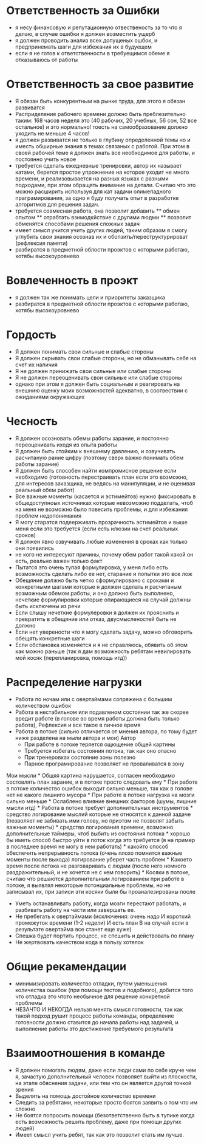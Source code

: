 # Ответственность за Ошибки
* я несу финансовую и репутационную отвественость за то что я делаю, в случае ошибки я должен возместить ущерб
* я должен проводить анализ всех допущеных ошбок, и предпринемать шаги для избежания их в будуещем
* если я не готов к ответственности в требуещимся обеме я отказываюсь от работы

# Ответственность за свое развитие
* Я обязан быть конкурентным на рынке труда, для этого я обязан развиватся
* Расприделение рабочего времени должно быть преблезительно таким:
168 часов неделя это (40 рабочих, 20 учебных, 56 сон, 52 все остальное) и это нормально!
тоесть на самообразование должно уходить не меньше 4 часов!
* я должен развиватся не только в глубину определенной темы но и иместь обширные знания в темах связаных с работой. При этом в своей рабочей теме я должен знать все необходимое для работы, и постоянно учить новое
* требуется сделать ежедневные тренировки, автор их называет катами, берется простое упрожнение на которое уходит не много времени, и реализовывается на разных языках с разными подходами, при этом обращять внимание на детали. Считаю что это можно расширить используя для кат задачи олимепадного праграмирования, за одно я буду получать опыт в разработке алгоритмов для решения задач.
* требуется совмесная работа, она позволит добавить
** обмен опытом
** отрабтать взимодкйствие с другими людми
** позволит обменятся способами решения сложных задач
* имеет смысл учится учить других людей, таким образом я смогу углубить свои знания осознав их и обопзить/переструктурироват (рефлексия памяти)
* разбиратся в предметной облости проэктов с которыми работаю, хотябы высокоуровнево

# Вовлеченность в проэкт
* я должен так же понимать цели и приоритеты заказщика
* разбиратся в предметной облости проэктов с которыми работаю, хотябы высокоуровнево

# Гордость
* Я должен понимать свои сильные и слабые стороны
* Я должен скрывать свои слабые стороны, но не обманывать себя на счет их наличия
* Я не должен принижать свои сильные или слабые стороны
* Я не должен переоценивать свои сильные или слабые стороны
* однако при этом я должен быть социальным и реагировать на внешнию оценку моих возможностей адекватно, в соотвествии с ожиданиями окружающих

# Чесность
* Я должен осозновать обемы работы зарание, и постоянно переоценивать иходя из опыта работы
* Я должен быть стойким к внешнему давлению, и озвучивать расчитаную рание цифру (поэтому сверх важно понимать обем работы зарание)
* Я должен быть способен найти компромисное решение если необходимо (готовность перестраивать план если это возможно, для интересов заказщика, не ведясь на манипуляции, и не оценивая реальный обем работ)
* Все важные моменты (касается и эстимейтов) нужно фиксировать в общедоступноых источниках которые невозможно подделать, чтоб на меня не возможно было повесить проблемы, и для избежания проблем недопонимания
* Я могу старатся подеерживать прозрачность эстимейтов и выше меня если это требуется (если есть илюзии на счет реальных сроков)
* Я должен явно озвучивать любые изменения в сроках как только они появились
* не кого не интересуют причины, почему обем работ такой какой он есть, реально важен только факт
* Пытатся это очень тупая формулировка, у меня либо есть возможность сделать либо ее нет, старание и попытки это все лож
* Обещяние должно быть четко сформулировано с сроками и конкретными шагами которые я должен сделать и расчитаным возможным обемом работы, и оно должно быть выполнено, нечеткие формулировки которые опирающиеся на случай должны быть исключены из речи
* Если слышу нечеткие формулеровки я должен их прояснить и превратить в обещяние или отказ, двусмысленостей быть не должно
* Если нет уверености что я могу сделать задачу, можно обговорить обещять конкретные шаги
* Если обстановка изменяется и я не справляюсь, обявить об этом как можно раньше (так я дам возможность ребятам невилировать мой косяк (перепланировка, помощь итд))

# Распределение нагрузки
* Работа по ночам или с овертаймами сопряжена с большим количеством ошибок
* Работа в нестабильном или подавленом состоянии так же скорее вредит работе (в голове во время работы должна быть только работа), Рефлексия и все такое в личное время
* Работа в потоке (сильно отличается от мнения автора, по тому будет ниже разделена на мыли автора и мои)
Автор
	* При работе в потоке теряется ощющение общей картины
	* Требуется избегать состояния потока, так как оно опасно
	* При тренеровках состояние зоны полезно
	* Парное програмирование позволяет не проваливатся в зону

Мои мысли
	* Общяя картина нарушается, согласен необходимо состовлять план зарание, и в потоке просто следовать ему
	* При работе в потоке количество ошибок выходит сильно меньше, так как в голове нет не какого лишниго мусора
	* При работе в потоке нагрузка на мозги сильно меньше
	* Ослаблено влияние внешних факторов (шумы, лишние мысли итд)
	* Работа в потоке требует дополнительных инструментов
		* средство логирование мыслий которые не относятся к данной задаче (позволяет не забивать ими голову, но приэтом не позволят забыть важные моменты)
		* средство логирования времени, возможно дополнительные таймеры, чтоб выбить из состояния потока
		* хорошо бы иметь способ быстро уйти в поток когда это требуется (я на пример в последнее время не могу в нем работать)
		* какойто способ обеспечить непрерывность потока (очень плохо помнится важные моменты после выхода) логирование уберет часть проблем
	* Какоето время после потока не разговаривать с людми (после него немного раздражительный, и не хочется не с кем говорить)
	* Косяки в потоке, считаю что решаются дополнительным логированием при работе в потоке, я выявлял некоторые потонциальные проблемы, но не записывал их, при записи эти косяки были бы проаналезированы после
* Уметь останавливать работу, когда мозги перестают работать, и разбивать работу на части или завершать ее.
* Не пребегать к овертаймами (исключения: очень надо И короткий промежуток времени (1-2 недели) И есть план B на случай если в результате овертайма все станет еще хуже)
* Спешка будет портить процесс, не спешить и действовать по плану
* Не жертвовать качеством кода в пользу хотелок

# Общие рекамендации
* минимизировать количество отладки, путем уменьшения количества ошибок (при помощи тестов и подобного), добится того что отладка это чтото необычное для решение конкретной проблемы
* НЕЗАЧТО И НЕКОГДА нельзя менять смысл готовности, так как такой подход рушит процесс работы команды, определение готовности должно ставится до начала работы над задачей, и выполнение работы это достижение требуемого результата


# Взаимоотношения в команде
* Я должен помогать людям, даже если люди сами по себе круче чем я, зачастую дополнительный человек позволяет выйти из плоскости, на этапе обяснения задачи, или тем что он является другой точкой зрения
* Выделять на помощь достойное количество времени
* Следить за ребятами, некоторые просто боятся заявить о том что им сложно
* Не боятся попросить помощи (безответственно быть в тупике когда есть возможность решить проблему, даже при помощи других людей)
* Имеет смысл учить ребят, так как это позволит стать им лучше.
	

